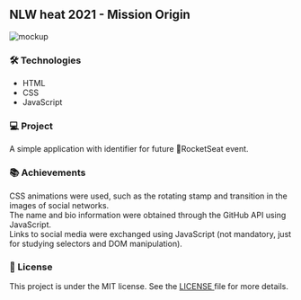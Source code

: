 <h2>NLW heat 2021 -  Mission Origin</h2>

![mockup](https://user-images.githubusercontent.com/73071973/142676802-f1a38637-8f4a-4e60-af75-3290aefa3d95.jpg)

<h3>🛠 Technologies</h3>
<ul>
  <li>HTML</li>
  <li>CSS</li>
  <li>JavaScript</li>
</ul> 

<h3>💻 Project</h3>
<p>A simple application with identifier for future 🚀RocketSeat event.</p>

<h3>📚 Achievements</h3>
<p>CSS animations were used, such as the rotating stamp and transition in the images of social networks.<br>
The name and bio information were obtained through the GitHub API using JavaScript.<br>
Links to social media were exchanged using JavaScript (not mandatory, just for studying selectors and DOM manipulation).<br><p>

<h3>📝 License</h3>
<p>This project is under the MIT license. See the <a href="https://github.com/lucasmdpereira/nlwheat2021_origin/blob/main/LICENSE.md"> LICENSE </a> file for more details.<p>
